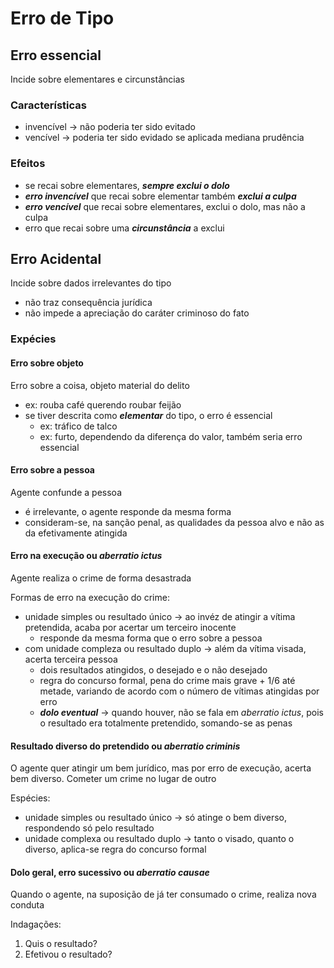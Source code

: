 # Erro de Tipo

## Erro essencial
Incide sobre elementares e circunstâncias

### Características
- invencível -> não poderia ter sido evitado
- vencível -> poderia ter sido evidado se aplicada mediana prudência

### Efeitos
- se recai sobre elementares, **_sempre exclui o dolo_**
- **_erro invencível_** que recai sobre elementar também **_exclui a culpa_**
- **_erro vencível_** que recai sobre elementares, exclui o dolo, mas não a culpa
- erro que recai sobre uma **_circunstância_** a exclui

## Erro Acidental
Incide sobre dados irrelevantes do tipo
- não traz consequência jurídica
- não impede a apreciação do caráter criminoso do fato

### Expécies
#### Erro sobre objeto
Erro sobre a coisa, objeto material do delito
- ex: rouba café querendo roubar feijão
- se tiver descrita como **_elementar_** do tipo, o erro é essencial
  - ex: tráfico de talco
  - ex: furto, dependendo da diferença do valor, também seria erro essencial

#### Erro sobre a pessoa
Agente confunde a pessoa
- é irrelevante, o agente responde da mesma forma
- consideram-se, na sanção penal, as qualidades da pessoa alvo e não as da efetivamente atingida

#### Erro na execução ou _aberratio ictus_
Agente realiza o crime de forma desastrada

Formas de erro na execução do crime:
- unidade simples ou resultado único -> ao invéz de atingir a vítima pretendida, acaba por acertar um terceiro inocente
  - responde da mesma forma que o erro sobre a pessoa
- com unidade compleza ou resultado duplo -> além da vítima visada, acerta terceira pessoa
  - dois resultados atingidos, o desejado e o não desejado
  - regra do concurso formal, pena do crime mais grave + 1/6 até metade, variando de acordo com o número de vítimas atingidas por erro
  - **_dolo eventual_** -> quando houver, não se fala em _aberratio ictus_, pois o resultado era totalmente pretendido, somando-se as penas


#### Resultado diverso do pretendido ou _aberratio criminis_
O agente quer atingir um bem jurídico, mas por erro de execução, acerta bem diverso. Cometer um crime no lugar de outro

Espécies:
- unidade simples ou resultado único -> só atinge o bem diverso, respondendo só pelo resultado
- unidade complexa ou resultado duplo -> tanto o visado, quanto o diverso, aplica-se regra do concurso formal

#### Dolo geral, erro sucessivo ou _aberratio causae_
Quando o agente, na suposição de já ter consumado o crime, realiza nova conduta

Indagações:
1. Quis o resultado?
2. Efetivou o resultado?
